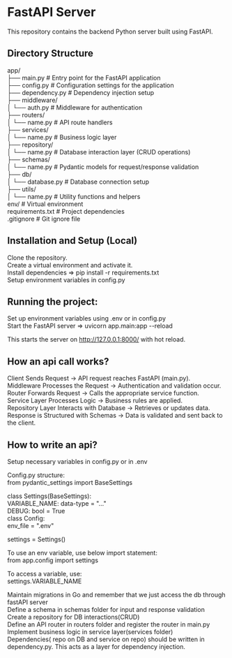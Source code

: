 # FastAPI Server

This repository contains the backend Python server built using FastAPI.

## Directory Structure

app/  
├── main.py                  # Entry point for the FastAPI application  
├── config.py                # Configuration settings for the application  
├── dependency.py            # Dependency injection setup  
├── middleware/  
│   └── auth.py              # Middleware for authentication  
├── routers/  
│   └── name.py              # API route handlers  
├── services/  
│   └── name.py              # Business logic layer  
├── repository/  
│   └── name.py              # Database interaction layer (CRUD operations)  
├── schemas/  
│   └── name.py              # Pydantic models for request/response validation  
├── db/  
│   └── database.py          # Database connection setup  
├── utils/  
│   └── name.py              # Utility functions and helpers  
env/                         # Virtual environment  
requirements.txt             # Project dependencies  
.gitignore                   # Git ignore file  
 
## Installation and Setup (Local)

Clone the repository.  
Create a virtual environment and activate it.  
Install dependencies => pip install -r requirements.txt  
Setup environment variables in config.py  

## Running the project:
Set up environment variables using .env or in config.py  
Start the FastAPI server => uvicorn app.main:app --reload  

This starts the server on http://127.0.0.1:8000/ with hot reload.  

## How an api call works?

Client Sends Request → API request reaches FastAPI (main.py).  
Middleware Processes the Request → Authentication and validation occur.  
Router Forwards Request → Calls the appropriate service function.  
Service Layer Processes Logic → Business rules are applied.  
Repository Layer Interacts with Database → Retrieves or updates data.  
Response is Structured with Schemas → Data is validated and sent back to the client.  

## How to write an api?

Setup necessary variables in config.py or in .env  

Config.py structure:  
from pydantic_settings import BaseSettings  

class Settings(BaseSettings):  
	VARIABLE_NAME: data-type = "..."  
	DEBUG: bool = True  
	class Config:  
        	env_file = ".env"  
 
settings = Settings()  

To use an env variable, use below import statement:  
from app.config import settings  

To access a variable, use:  
settings.VARIABLE_NAME  

Maintain migrations in Go and remember that we just access the db through fastAPI server  
Define a schema in schemas folder for input and response validation  
Create a repository for DB interactions(CRUD)  
Define an API router in routers folder and register the router in main.py  
Implement business logic in service layer(services folder)  
Dependencies( repo on DB and service on repo) should be written in dependency.py. This acts as a layer for dependency injection.




